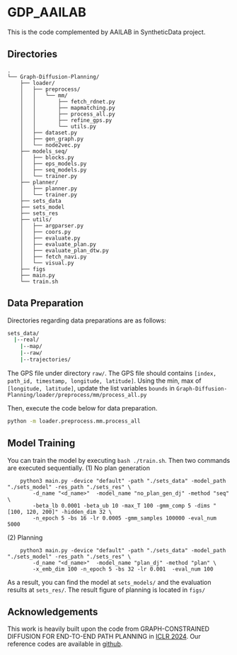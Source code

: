 # **GDP_AAILAB**

This is the code complemented by AAILAB in SyntheticData project.

## Directories
```
.
└── Graph-Diffusion-Planning/
    ├── loader/
    │   ├── preprocess/
    │   │   └── mm/
    │   │       ├── fetch_rdnet.py
    │   │       ├── mapmatching.py
    │   │       ├── process_all.py
    │   │       ├── refine_gps.py
    │   │       └── utils.py
    │   ├── dataset.py
    │   ├── gen_graph.py
    │   └── node2vec.py
    ├── models_seq/
    │   ├── blocks.py
    │   ├── eps_models.py
    │   ├── seq_models.py
    │   └── trainer.py
    ├── planner/
    │   ├── planner.py
    │   └── trainer.py
    ├── sets_data
    ├── sets_model
    ├── sets_res
    ├── utils/
    │   ├── argparser.py
    │   ├── coors.py
    │   ├── evaluate.py
    │   ├── evaluate_plan.py
    │   ├── evaluate_plan_dtw.py
    │   ├── fetch_navi.py
    │   └── visual.py
    ├── figs
    ├── main.py
    └── train.sh
```

## Data Preparation
Directories regarding data preparations are as follows: 
```bash
sets_data/
  |--real/
    |--map/
    |--raw/
    |--trajectories/
```
The GPS file under directory ``raw/``. The GPS file should contains ``[index, path_id, timestamp, longitude, latitude]``. 
Using the min, max of ``[longitude, latitude]``, update the list variables ``bounds`` in ``Graph-Diffusion-Planning/loader/preprocess/mm/process_all.py``

Then, execute the code below for data preparation.
```bash
python -m loader.preprocess.mm.process_all
```

## Model Training
You can train the model by executing ``bash ./train.sh``.
Then two commands are executed sequentially.
(1) No plan generation 
```
    python3 main.py -device "default" -path "./sets_data" -model_path "./sets_model" -res_path "./sets_res" \
        -d_name "<d_name>"  -model_name "no_plan_gen_dj" -method "seq" \
        -beta_lb 0.0001 -beta_ub 10 -max_T 100 -gmm_comp 5 -dims "[100, 120, 200]" -hidden_dim 32 \
        -n_epoch 5 -bs 16 -lr 0.0005 -gmm_samples 100000 -eval_num 5000
```
(2) Planning
```
    python3 main.py -device "default" -path "./sets_data" -model_path "./sets_model" -res_path "./sets_res" \
        -d_name "<d_name>"  -model_name "plan_dj" -method "plan" \
        -x_emb_dim 100 -n_epoch 5 -bs 32 -lr 0.001  -eval_num 100
```
As a result, you can find the model at ``sets_models/`` and the evaluation results at ``sets_res/``. The result figure of planning is located in ``figs/``


## Acknowledgements
This work is heavily built upon the code from GRAPH-CONSTRAINED DIFFUSION FOR END-TO-END PATH PLANNING in [ICLR 2024](https://iclr.cc/virtual/2024/poster/17513). Our reference codes are available in [github](https://github.com/dingyuan-shi/Graph-Diffusion-Planning).
